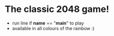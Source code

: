 # The classic 2048 game! 
- run line if __name__ == "__main__" to play
- available in all colours of the rainbow :)

